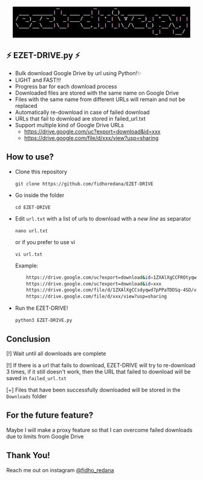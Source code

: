 <p align="center">
  <img src="https://raw.githubusercontent.com/fidhoredana/EZET-DRIVE/master/ezet-drive.PNG" alt="LOGO">
</p>



## ⚡ EZET-DRIVE.py ⚡
- Bulk download Google Drive by url using Python!✨
- LIGHT and FAST!!!
- Progress bar for each download process
- Downloaded files are stored with the same name on Google Drive
- Files with the same name from different URLs will remain and not be replaced
- Automatically re-download in case of failed download
- URLs that fail to download are stored in failed_url.txt
- Support multiple kind of Google Drive URLs
    - https://drive.google.com/uc?export=download&id=xxx
    - https://drive.google.com/file/d/xxx/view?usp=sharing
## How to use?

- Clone this repository
    
    `git clone https://github.com/fidhoredana/EZET-DRIVE`

- Go inside the folder
    
    `cd EZET-DRIVE`

- Edit `url.txt` with a list of urls to download with a *new line* as separator
    
    `nano url.txt`
    
    or if you prefer to use vi
    
    `vi url.txt`
    
    Example:

    ```bash
        https://drive.google.com/uc?export=download&id=1ZXAlXgCCFROtyqwd7pPPaTDDSq-4SD
        https://drive.google.com/uc?export=download&id=xxx
        https://drive.google.com/file/d/1ZXAlXgCCsdyqwd7pPPaTDDSq-4SD/view?usp=sharing
        https://drive.google.com/file/d/xxx/view?usp=sharing
    ```
- Run the EZET-DRIVE!
    
    `python3 EZET-DRIVE.py`


## Conclusion

[!] Wait until all downloads are complete

[!] If there is a url that fails to download, EZET-DRIVE will try to re-download 3 times, if it still doesn't work, then the URL that failed to download will be saved in `failed_url.txt`

[+] Files that have been successfully downloaded will be stored in the `Downloads` folder


## For the future feature?

Maybe I will make a proxy feature so that I can overcome failed downloads due to limits from Google Drive

## Thank You!

Reach me out on instagram [@fidho_redana](https://instagram.com/fidho_redana)

